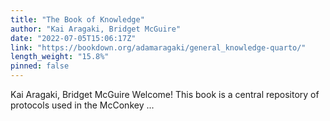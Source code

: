 ```yaml
---
title: "The Book of Knowledge"
author: "Kai Aragaki, Bridget McGuire"
date: "2022-07-05T15:06:17Z"
link: "https://bookdown.org/adamaragaki/general_knowledge-quarto/"
length_weight: "15.8%"
pinned: false
---
```


Kai Aragaki, Bridget McGuire Welcome! This book is a central repository of protocols used in the McConkey ...
